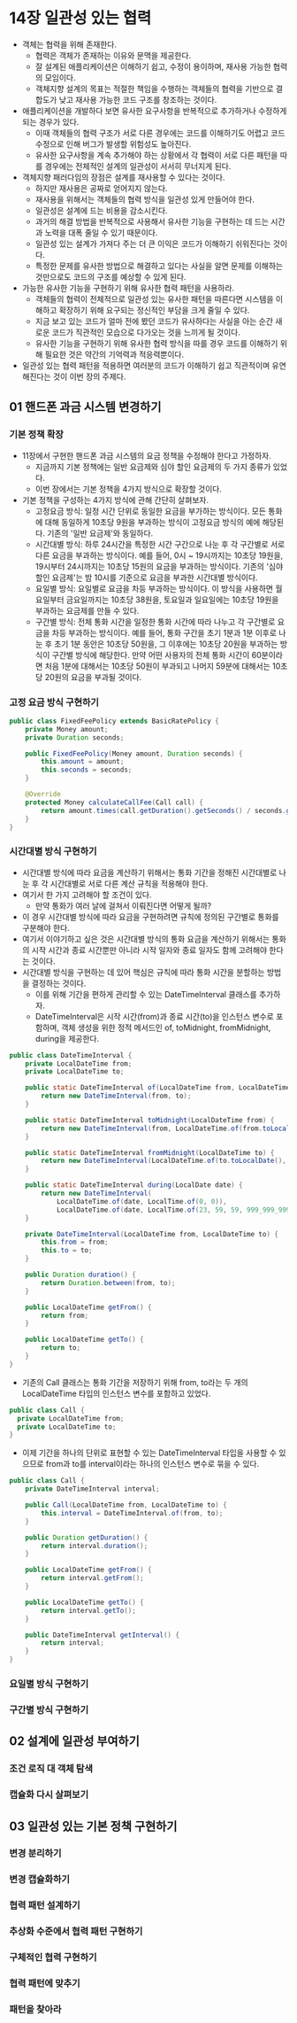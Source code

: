 # 14장 일관성 있는 협력

* 객체는 협력을 위해 존재한다.
    * 협력은 객체가 존재하는 이유와 문맥을 제공한다.
    * 잘 설계된 애플리케이션은 이해하기 쉽고, 수정이 용이하며, 재사용 가능한 협력의 모임이다.
    * 객체지향 설계의 목표는 적절한 책임을 수행하는 객체들의 협력을 기반으로 결합도가 낮고 재사용 가능한 코드 구조를 창조하는 것이다.
* 애플리케이션을 개발하다 보면 유사한 요구사항을 반복적으로 추가하거나 수정하게 되는 경우가 있다.
    * 이때 객체들의 협력 구조가 서로 다른 경우에는 코드를 이해하기도 어렵고 코드 수정으로 인해 버그가 발생할 위험성도 높아진다.
    * 유사한 요구사항을 계속 추가해야 하는 상황에서 각 협력이 서로 다른 패턴을 따를 경우에는 전체적인 설계의 일관성이 서서히 무너지게 된다.
* 객체지향 패러다임의 장점은 설계를 재사용할 수 있다는 것이다.
    * 하지만 재사용은 공짜로 얻어지지 않는다.
    * 재사용을 위해서는 객체들의 협력 방식을 일관성 있게 만들어야 한다.
    * 일관성은 설계에 드는 비용을 감소시킨다.
    * 과거의 해결 방법을 반복적으로 사용해서 유사한 기능을 구현하는 데 드는 시간과 노력을 대폭 줄일 수 있기 때문이다.
    * 일관성 있는 설계가 가져다 주는 더 큰 이익은 코드가 이해하기 쉬워진다는 것이다.
    * 특정한 문제를 유사한 방법으로 해결하고 있다는 사실을 알면 문제를 이해하는 것만으로도 코드의 구조를 예상할 수 있게 된다.
* 가능한 유사한 기능을 구현하기 위해 유사한 협력 패턴을 사용하라.
    * 객체들의 협력이 전체적으로 일관성 있는 유사한 패턴을 따른다면 시스템을 이해하고 확장하기 위해 요구되는 정신적인 부담을 크게 줄일 수 있다.
    * 지금 보고 있는 코드가 얼마 전에 봤던 코드가 유사하다는 사실을 아는 순간 새로운 코드가 직관적인 모습으로 다가오는 것을 느끼게 될 것이다.
    * 유사한 기능을 구현하기 위해 유사한 협력 방식을 따를 경우 코드를 이해하기 위해 필요한 것은 약간의 기억력과 적응력뿐이다.
* 일관성 있는 협력 패턴을 적용하면 여러분의 코드가 이해하기 쉽고 직관적이며 유연해진다는 것이 이번 장의 주제다.



## 01 핸드폰 과금 시스템 변경하기

### 기본 정책 확장

* 11장에서 구현한 핸드폰 과금 시스템의 요금 정책을 수정해야 한다고 가정하자.
    * 지금까지 기본 정책에는 일반 요금제와 심야 할인 요금제의 두 가지 종류가 있었다.
    * 이번 장에서는 기본 정책을 4가지 방식으로 확장할 것이다.
* 기본 정책을 구성하는 4가지 방식에 관해 간단히 살펴보자.
    * 고정요금 방식: 일정 시간 단위로 동일한 요금을 부가하는 방식이다. 모든 통화에 대해 동일하게 10초당 9원을 부과하는 방식이 고정요금 방식의 예에 해당된다. 기존의 '일반 요금제'와 동일하다.
    * 시간대별 방식: 하루 24시간을 특정한 시간 구간으로 나눈 후 각 구간별로 서로 다른 요금을 부과하는 방식이다. 예를 들어, 0시 ~ 19시까지는 10초당 19원을, 19시부터 24시까지는 10초당 15원의 요금을 부과하는 방식이다. 기존의 '심야 할인 요금제'는 밤 10시를 기준으로 요금을 부과한 시간대별 방식이다.
    * 요일별 방식: 요일별로 요금을 차등 부과하는 방식이다. 이 방식을 사용하면 월요일부터 금요일까지는 10초당 38원을, 토요일과 일요일에는 10초당 19원을 부과하는 요금제를 만들 수 있다.
    * 구간별 방식: 전체 통화 시간을 일정한 통화 시간에 따라 나누고 각 구간별로 요금을 차등 부과하는 방식이다. 예를 들어, 통화 구간을 초기 1분과 1분 이후로 나눈 후 초기 1분 동안은 10초당 50원을, 그 이후에는 10초당 20원을 부과하는 방식이 구간별 방식에 해당한다. 만약 어떤 사용자의 전체 통화 시간이 60분이라면 처음 1분에 대해서는 10초당 50원이 부과되고 나머지 59분에 대해서는 10초당 20원의 요금을 부과될 것이다.



### 고정 요금 방식 구현하기

```java
public class FixedFeePolicy extends BasicRatePolicy {
    private Money amount;
    private Duration seconds;

    public FixedFeePolicy(Money amount, Duration seconds) {
        this.amount = amount;
        this.seconds = seconds;
    }

    @Override
    protected Money calculateCallFee(Call call) {
        return amount.times(call.getDuration().getSeconds() / seconds.getSeconds());
    }
}
```



### 시간대별 방식 구현하기

* 시간대별 방식에 따라 요금을 계산하기 위해서는 통화 기간을 정해진 시간대별로 나눈 후 각 시간대별로 서로 다른 계산 규칙을 적용해야 한다.
* 여기서 한 가지 고려해야 할 조건이 있다.
    * 만약 통화가 여러 날에 걸쳐서 이뤄진다면 어떻게 될까?
* 이 경우 시간대별 방식에 따라 요금을 구현하려면 규칙에 정의된 구간별로 통화를 구분해야 한다.
* 여기서 이야기하고 싶은 것은 시간대별 방식의 통화 요금을 계산하기 위해서는 통화의 시작 시간과 종료 시간뿐만 아니라 시작 일자와 종료 일자도 함께 고려해야 한다는 것이다.
* 시간대별 방식을 구현하는 데 있어 핵심은 규칙에 따라 통화 시간을 분할하는 방법을 결정하는 것이다.
    * 이를 위해 기간을 편하게 관리할 수 있는 DateTimeInterval 클래스를 추가하자.
    * DateTimeInterval은 시작 시간(from)과 종료 시간(to)을 인스턴스 변수로 포함하며, 객체 생성을 위한 정적 메서드인 of, toMidnight, fromMidnight, during을 제공한다.

```java
public class DateTimeInterval {
    private LocalDateTime from;
    private LocalDateTime to;

    public static DateTimeInterval of(LocalDateTime from, LocalDateTime to) {
        return new DateTimeInterval(from, to);
    }

    public static DateTimeInterval toMidnight(LocalDateTime from) {
        return new DateTimeInterval(from, LocalDateTime.of(from.toLocalDate(), LocalTime.of(23, 59, 59, 999_999_999)));
    }

    public static DateTimeInterval fromMidnight(LocalDateTime to) {
        return new DateTimeInterval(LocalDateTime.of(to.toLocalDate(), LocalTime.of(0, 0)), to);
    }

    public static DateTimeInterval during(LocalDate date) {
        return new DateTimeInterval(
            LocalDateTime.of(date, LocalTime.of(0, 0)),
            LocalDateTime.of(date, LocalTime.of(23, 59, 59, 999_999_999)));
    }

    private DateTimeInterval(LocalDateTime from, LocalDateTime to) {
        this.from = from;
        this.to = to;
    }

    public Duration duration() {
        return Duration.between(from, to);
    }

    public LocalDateTime getFrom() {
        return from;
    }

    public LocalDateTime getTo() {
        return to;
    }
}
```

* 기존의 Call 클래스는 통화 기간을 저장하기 위해 from, to라는 두 개의 LocalDateTime 타입의 인스턴스 변수를 포함하고 있었다.

```java
public class Call {
  private LocalDateTime from;
  private LocalDateTime to;
}
```

* 이제 기간을 하나의 단위로 표현할 수 있는 DateTimeInterval 타입을 사용할 수 있으므로 from과 to를 interval이라는 하나의 인스턴스 변수로 묶을 수 있다.

```java
public class Call {
    private DateTimeInterval interval;

    public Call(LocalDateTime from, LocalDateTime to) {
        this.interval = DateTimeInterval.of(from, to);
    }

    public Duration getDuration() {
        return interval.duration();
    }

    public LocalDateTime getFrom() {
        return interval.getFrom();
    }

    public LocalDateTime getTo() {
        return interval.getTo();
    }

    public DateTimeInterval getInterval() {
        return interval;
    }
}
```





### 요일별 방식 구현하기





### 구간별 방식 구현하기





## 02 설계에 일관성 부여하기





### 조건 로직 대 객체 탐색





### 캡슐화 다시 살펴보기





## 03 일관성 있는 기본 정책 구현하기

### 변경 분리하기





### 변경 캡슐화하기





### 협력 패턴 설계하기





### 추상화 수준에서 협력 패턴 구현하기





### 구체적인 협력 구현하기





### 협력 패턴에 맞추기





### 패턴을 찾아라






